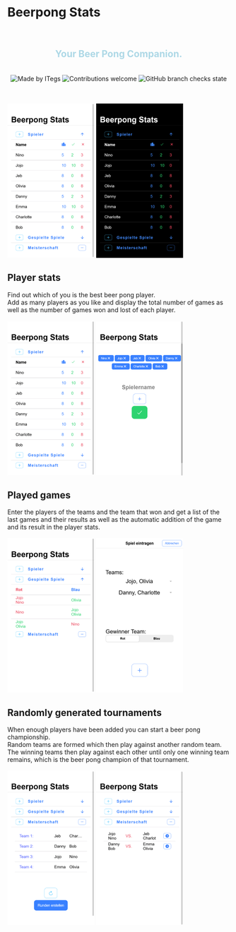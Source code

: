 # Beerpong Stats

<br>
<h2 align=center style="color:lightblue;font-weight:700">Your Beer Pong Companion.</h2>
<br>
<div align=center>
<img alt="Made by ITegs" src="https://img.shields.io/static/v1?label=MADE%20BY&message=ITegs&color=blueviolet&style=for-the-badge&logo=github&link=https://github.com/ITegs">
<img alt="Contributions welcome" src="https://img.shields.io/static/v1?label=Contributions&message=welcome&color=green&style=for-the-badge">
<img alt="GitHub branch checks state" src="https://img.shields.io/github/checks-status/ITegs/beerpong-stats/master?style=for-the-badge">
</div>
<br>
<br>

![player_light](./readme_img/player_light.png)
![player_dark](./readme_img/player_dark.png)

## Player stats

Find out which of you is the best beer pong player.
\
Add as many players as you like and display the total number of games as well as the number of games won and lost of each player.\
\
![player_light](./readme_img/player_light.png)
![addPlayer](./readme_img/addPlayer.png)

## Played games

Enter the players of the teams and the team that won and get a list of the last games and their results as well as the automatic addition of the game and its result in the player stats.\
\
![playedGames](./readme_img/playedGames.png)
![addGame](./readme_img/addGame.png)

## Randomly generated tournaments

When enough players have been added you can start a beer pong championship.\
Random teams are formed which then play against another random team. The winning teams then play against each other until only one winning team remains, which is the beer pong champion of that tournament.\
\
![tournamentTeams](./readme_img/tournament_Teams.png)
![tournamentGames](./readme_img/tournament_Games.png)
